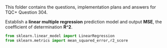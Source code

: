 This folder contains the questions, implementation plans and answers for TQC+ Question 304.

Establish a **linear multiple regression** prediction model and output **MSE**, the coefficient of determination **R^2**.
```python
from sklearn.linear_model import LinearRegression
from sklearn.metrics import mean_squared_error,r2_score
```
